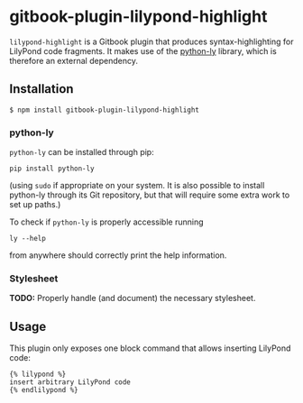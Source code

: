 # gitbook-plugin-lilypond-highlight

`lilypond-highlight` is a Gitbook plugin that produces  syntax-highlighting for
LilyPond code fragments.  It makes use of the
[python-ly](https://github.com/wbsoft/python-ly) library, which is therefore an
external dependency.

## Installation

```
$ npm install gitbook-plugin-lilypond-highlight
```

### python-ly

`python-ly` can be installed through pip:

```
pip install python-ly
```

(using `sudo` if appropriate on your system.  It is also possible to install
python-ly through its Git repository, but that will require some extra work to
set up paths.)

To check if `python-ly` is properly accessible running

```
ly --help
```

from anywhere should correctly print the help information.

### Stylesheet

**TODO:** Properly handle (and document) the necessary stylesheet.

## Usage

This plugin only exposes one block command that allows inserting LilyPond code:

```
{% lilypond %}
insert arbitrary LilyPond code
{% endlilypond %}
```
